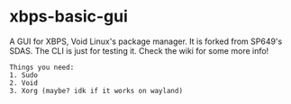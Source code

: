 # xbps-basic-gui
A GUI for XBPS, Void Linux's package manager. It is forked from SP649's SDAS. The CLI is just for testing it.  Check the wiki for some more info!
```
Things you need:
1. Sudo
2. Void
3. Xorg (maybe? idk if it works on wayland)
```
